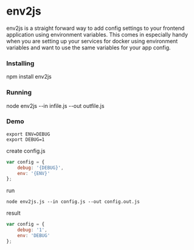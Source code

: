 # env2js

env2js is a straight forward way to add config settings to your frontend application using environment variables. This comes in especially handy when you are setting up your services for docker using environment variables and want to use the same variables for your app config.


### Installing

npm install env2js

### Running

node env2js --in infile.js --out outfile.js

### Demo

```
export ENV=DEBUG
export DEBUG=1
```

create config.js

```javascript
var config = {
	debug: '{DEBUG}',
	env: '{ENV}'
};
```

run

```
node env2js.js --in config.js --out config.out.js
```

result

```javascript
var config = {
	debug: '1',
	env: 'DEBUG'
};
```
